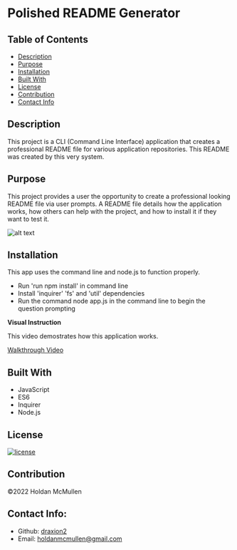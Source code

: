 # Polished README Generator

## Table of Contents 
- [Description](#description)
- [Purpose](#purpose)
- [Installation](#installation)
- [Built With](#built-with)
- [License](#license)
- [Contribution](#contribution)
- [Contact Info](#contact-info)

## Description

This project is a CLI (Command Line Interface) application that creates a professional README file for various application repositories. This README was created by this very system.

## Purpose

This project provides a user the opportunity to create a professional looking README file via user prompts. A README file details how the application works, how others can help with the project, and how to install it if they want to test it.

![alt text](https://i.gyazo.com/da1de4607b2a39cfc2d449121f921f14.png)

## Installation

This app uses the command line and node.js to function properly.

* Run 'run npm install' in command line
* Install 'inquirer' 'fs' and 'util' dependencies
* Run the command node app.js in the command line to begin the question prompting

__Visual Instruction__

This video demostrates how this application works.

[Walkthrough Video](https://drive.google.com/file/d/1bawiqGW8f3VmwpfH0hT1oHLjWYjgp3sX/view?usp=sharing)

## Built With

* JavaScript
* ES6
* Inquirer
* Node.js

## License

[![license](https://img.shields.io/badge/license-MIT-blue)](https:/shields.io)

## Contribution

©️2022 Holdan McMullen

## Contact Info:
  
- Github: [draxion2](https://github.com/draxion2)
- Email: holdanmcmullen@gmail.com
